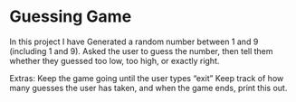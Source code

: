 # Guessing Game
In this project I have Generated a random number between 1 and 9 (including 1 and 9). Asked the user to guess the number, then tell them whether they guessed too low, too high, or exactly right. 

 Extras:
    Keep the game going until the user types “exit”
    Keep track of how many guesses the user has taken, and when the game ends, print this out.